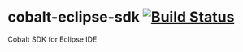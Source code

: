 # cobalt-eclipse-sdk [![Build Status](https://travis-ci.com/EidosMedia/cobalt-eclipse-sdk.svg?branch=master)](https://travis-ci.com/EidosMedia/cobalt-eclipse-sdk)
Cobalt SDK for Eclipse IDE
